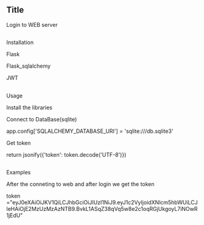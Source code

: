 ## Title
Login to WEB server

##
Installation


Flask

Flask_sqlalchemy

JWT


##
Usage

Install the libraries

Connect to DataBase(sqlite)

app.config['SQLALCHEMY_DATABASE_URI'] = 'sqlite:///db.sqlite3'

Get token

return jsonify({'token': token.decode('UTF-8')})


##
Examples

After the conneting to web and after login we get the token

token ="eyJ0eXAiOiJKV1QiLCJhbGciOiJIUzI1NiJ9.eyJ1c2VyIjoidXNlcm5hbWUiLCJleHAiOjE2MzUzMzAzNTB9.BvkL1ASqZ38qVq5w8e2c1oqRGjUkgoyL7iNOwR1jEdU"


